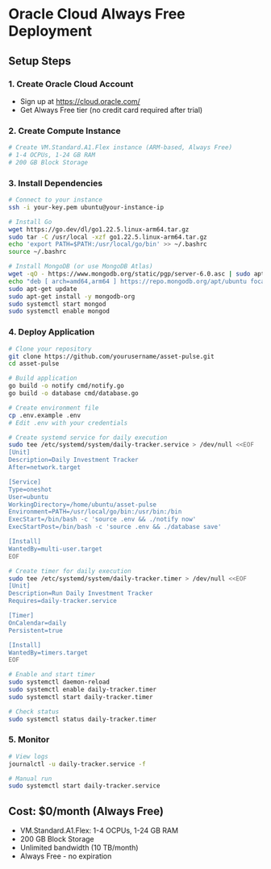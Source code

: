 # Oracle Cloud Always Free Deployment

## Setup Steps

### 1. Create Oracle Cloud Account
- Sign up at https://cloud.oracle.com/
- Get Always Free tier (no credit card required after trial)

### 2. Create Compute Instance
```bash
# Create VM.Standard.A1.Flex instance (ARM-based, Always Free)
# 1-4 OCPUs, 1-24 GB RAM
# 200 GB Block Storage
```

### 3. Install Dependencies
```bash
# Connect to your instance
ssh -i your-key.pem ubuntu@your-instance-ip

# Install Go
wget https://go.dev/dl/go1.22.5.linux-arm64.tar.gz
sudo tar -C /usr/local -xzf go1.22.5.linux-arm64.tar.gz
echo 'export PATH=$PATH:/usr/local/go/bin' >> ~/.bashrc
source ~/.bashrc

# Install MongoDB (or use MongoDB Atlas)
wget -qO - https://www.mongodb.org/static/pgp/server-6.0.asc | sudo apt-key add -
echo "deb [ arch=amd64,arm64 ] https://repo.mongodb.org/apt/ubuntu focal/mongodb-org/6.0 multiverse" | sudo tee /etc/apt/sources.list.d/mongodb-org-6.0.list
sudo apt-get update
sudo apt-get install -y mongodb-org
sudo systemctl start mongod
sudo systemctl enable mongod
```

### 4. Deploy Application
```bash
# Clone your repository
git clone https://github.com/yourusername/asset-pulse.git
cd asset-pulse

# Build application
go build -o notify cmd/notify.go
go build -o database cmd/database.go

# Create environment file
cp .env.example .env
# Edit .env with your credentials

# Create systemd service for daily execution
sudo tee /etc/systemd/system/daily-tracker.service > /dev/null <<EOF
[Unit]
Description=Daily Investment Tracker
After=network.target

[Service]
Type=oneshot
User=ubuntu
WorkingDirectory=/home/ubuntu/asset-pulse
Environment=PATH=/usr/local/go/bin:/usr/bin:/bin
ExecStart=/bin/bash -c 'source .env && ./notify now'
ExecStartPost=/bin/bash -c 'source .env && ./database save'

[Install]
WantedBy=multi-user.target
EOF

# Create timer for daily execution
sudo tee /etc/systemd/system/daily-tracker.timer > /dev/null <<EOF
[Unit]
Description=Run Daily Investment Tracker
Requires=daily-tracker.service

[Timer]
OnCalendar=daily
Persistent=true

[Install]
WantedBy=timers.target
EOF

# Enable and start timer
sudo systemctl daemon-reload
sudo systemctl enable daily-tracker.timer
sudo systemctl start daily-tracker.timer

# Check status
sudo systemctl status daily-tracker.timer
```

### 5. Monitor
```bash
# View logs
journalctl -u daily-tracker.service -f

# Manual run
sudo systemctl start daily-tracker.service
```

## Cost: $0/month (Always Free)
- VM.Standard.A1.Flex: 1-4 OCPUs, 1-24 GB RAM
- 200 GB Block Storage
- Unlimited bandwidth (10 TB/month)
- Always Free - no expiration